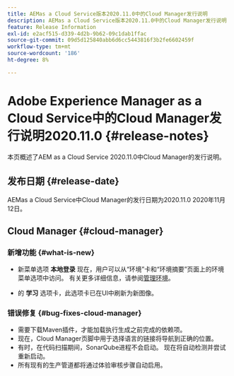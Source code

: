 ```yaml
---
title: AEMas a Cloud Service版本2020.11.0中的Cloud Manager发行说明
description: AEMas a Cloud Service版本2020.11.0中的Cloud Manager发行说明
feature: Release Information
exl-id: e2acf515-d339-4d2b-9b62-09c1dab1ffac
source-git-commit: 09d5d125840abb6d6cc5443816f3b2fe6602459f
workflow-type: tm+mt
source-wordcount: '186'
ht-degree: 8%

---
```


# Adobe Experience Manager as a Cloud Service中的Cloud Manager发行说明2020.11.0 {#release-notes}

本页概述了AEM as a Cloud Service 2020.11.0中Cloud Manager的发行说明。

## 发布日期 {#release-date}

AEMas a Cloud Service中Cloud Manager的发行日期为2020.11.0 2020年11月12日。

## Cloud Manager {#cloud-manager}

### 新增功能 {#what-is-new}

* 新菜单选项 **本地登录** 现在，用户可以从“环境”卡和“环境摘要”页面上的环境菜单选项中访问。
有关更多详细信息，请参阅[管理环境](/help/implementing/cloud-manager/manage-environments.md#login-locally)。

* 的 **学习** 选项卡，此选项卡已在UI中刷新为新图像。

### 错误修复 {#bug-fixes-cloud-manager}

* 需要下载Maven插件，才能加载执行生成之前完成的依赖项。
* 现在，Cloud Manager页脚中用于选择语言的链接将导航到正确的位置。
* 有时，在代码扫描期间，SonarQube进程不会启动。 现在将自动检测并尝试重新启动。
* 所有现有的生产管道都将通过体验审核步骤自动启用。
